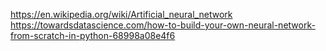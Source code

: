https://en.wikipedia.org/wiki/Artificial_neural_network  
https://towardsdatascience.com/how-to-build-your-own-neural-network-from-scratch-in-python-68998a08e4f6  
